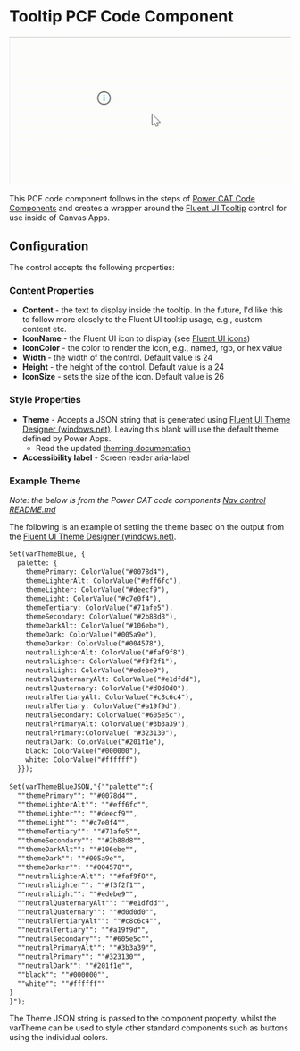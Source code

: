 # Tooltip PCF Code Component

![demo](tooltippcf.gif)

This PCF code component follows in the steps of [Power CAT Code Components](https://github.com/microsoft/powercat-code-components) and creates a wrapper around the [Fluent UI Tooltip](https://developer.microsoft.com/en-us/fluentui#/controls/web/tooltip) control for use inside of Canvas Apps. 

## Configuration
The control accepts the following properties:
### Content Properties
- **Content** - the text to display inside the tooltip. In the future, I'd like this to follow more closely to the Fluent UI tooltip usage, e.g., custom content etc. 
- **IconName** - the Fluent UI icon to display (see [Fluent UI icons](https://developer.microsoft.com/en-us/fluentui#/styles/web/icons))
- **IconColor** - the color to render the icon, e.g., named, rgb, or hex value
- **Width** - the width of the control. Default value is 24
- **Height** - the height of the control. Default value is a 24
- **IconSize** - sets the size of the icon. Default value is 26

### Style Properties
- **Theme** - Accepts a JSON string that is generated using [Fluent UI Theme Designer (windows.net)](https://fabricweb.z5.web.core.windows.net/pr-deploy-site/refs/heads/master/theming-designer/). Leaving this blank will use the default theme defined by Power Apps. 
    - Read the updated [theming documentation](https://docs.microsoft.com/en-us/power-platform/guidance/creator-kit/theme) 
- **Accessibility label** - Screen reader aria-label


### Example Theme

*Note: the below is from the Power CAT code components [Nav control README.md](https://github.com/microsoft/powercat-code-components/tree/main/Nav#example-theme)*


The following is an example of setting the theme based on the output from the [Fluent UI Theme Designer (windows.net)](https://fabricweb.z5.web.core.windows.net/pr-deploy-site/refs/heads/master/theming-designer/). 

```
Set(varThemeBlue, {
  palette: {
    themePrimary: ColorValue("#0078d4"),
    themeLighterAlt: ColorValue("#eff6fc"),
    themeLighter: ColorValue("#deecf9"),
    themeLight: ColorValue("#c7e0f4"),
    themeTertiary: ColorValue("#71afe5"),
    themeSecondary: ColorValue("#2b88d8"),
    themeDarkAlt: ColorValue("#106ebe"),
    themeDark: ColorValue("#005a9e"),
    themeDarker: ColorValue("#004578"),
    neutralLighterAlt: ColorValue("#faf9f8"),
    neutralLighter: ColorValue("#f3f2f1"),
    neutralLight: ColorValue("#edebe9"),
    neutralQuaternaryAlt: ColorValue("#e1dfdd"),
    neutralQuaternary: ColorValue("#d0d0d0"),
    neutralTertiaryAlt: ColorValue("#c8c6c4"),
    neutralTertiary: ColorValue("#a19f9d"),
    neutralSecondary: ColorValue("#605e5c"),
    neutralPrimaryAlt: ColorValue("#3b3a39"),
    neutralPrimary:ColorValue( "#323130"),
    neutralDark: ColorValue("#201f1e"),
    black: ColorValue("#000000"),
    white: ColorValue("#ffffff")
  }});

Set(varThemeBlueJSON,"{""palette"":{
  ""themePrimary"": ""#0078d4"",
  ""themeLighterAlt"": ""#eff6fc"",
  ""themeLighter"": ""#deecf9"",
  ""themeLight"": ""#c7e0f4"",
  ""themeTertiary"": ""#71afe5"",
  ""themeSecondary"": ""#2b88d8"",
  ""themeDarkAlt"": ""#106ebe"",
  ""themeDark"": ""#005a9e"",
  ""themeDarker"": ""#004578"",
  ""neutralLighterAlt"": ""#faf9f8"",
  ""neutralLighter"": ""#f3f2f1"",
  ""neutralLight"": ""#edebe9"",
  ""neutralQuaternaryAlt"": ""#e1dfdd"",
  ""neutralQuaternary"": ""#d0d0d0"",
  ""neutralTertiaryAlt"": ""#c8c6c4"",
  ""neutralTertiary"": ""#a19f9d"",
  ""neutralSecondary"": ""#605e5c"",
  ""neutralPrimaryAlt"": ""#3b3a39"",
  ""neutralPrimary"": ""#323130"",
  ""neutralDark"": ""#201f1e"",
  ""black"": ""#000000"",
  ""white"": ""#ffffff""
}
}");
```

The Theme JSON string is passed to the component property, whilst the varTheme can be used to style other standard components such as buttons using the individual colors.
